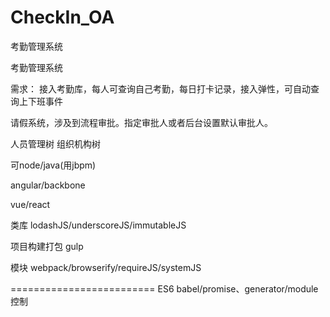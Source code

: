# CheckIn_OA
考勤管理系统

考勤管理系统

需求：
接入考勤库，每人可查询自己考勤，每日打卡记录，接入弹性，可自动查询上下班事件

请假系统，涉及到流程审批。指定审批人或者后台设置默认审批人。

人员管理树
组织机构树

可node/java(用jbpm)

angular/backbone

vue/react

类库
lodashJS/underscoreJS/immutableJS

项目构建打包
gulp

模块
webpack/browserify/requireJS/systemJS

=========================
ES6
babel/promise、generator/module控制
